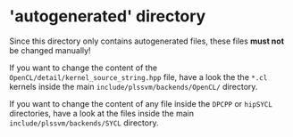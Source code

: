 # 'autogenerated' directory

Since this directory only contains autogenerated files, these files **must not** be changed manually!

If you want to change the content of the `OpenCL/detail/kernel_source_string.hpp` file, have a look the the 
`*.cl` kernels inside the main `include/plssvm/backends/OpenCL/` directory.

If you want to change the content of any file inside the `DPCPP` or `hipSYCL` directories, have a look at the
files inside the main `include/plssvm/backends/SYCL` directory.